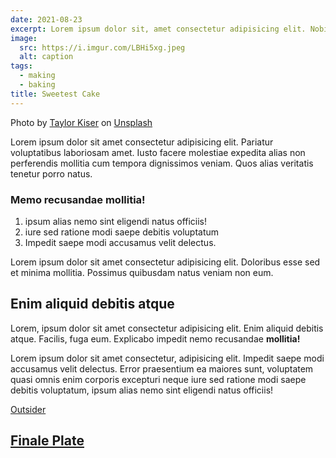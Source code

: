 ```yaml
---
date: 2021-08-23
excerpt: Lorem ipsum dolor sit, amet consectetur adipisicing elit. Nobis architecto inventore tenetur dolorum unde voluptatem et? Placeat animi laboriosam fugiat.
image:
  src: https://i.imgur.com/LBHi5xg.jpeg
  alt: caption
tags:
  - making
  - baking
title: Sweetest Cake
---
```


Photo by <a href="https://unsplash.com/@foodfaithfit?utm_content=creditCopyText&utm_medium=referral&utm_source=unsplash">Taylor Kiser</a> on <a href="https://unsplash.com/photos/chocolate-covered-cake-on-stainless-steel-tray-s7Vh1kg-clM?utm_content=creditCopyText&utm_medium=referral&utm_source=unsplash">Unsplash</a>

Lorem ipsum dolor sit amet consectetur adipisicing elit. Pariatur voluptatibus laboriosam amet. Iusto facere molestiae expedita alias non perferendis mollitia cum tempora dignissimos veniam. Quos alias veritatis tenetur porro natus.

### Memo recusandae mollitia!

1. ipsum alias nemo sint eligendi natus officiis!
1. iure sed ratione modi saepe debitis voluptatum
1. Impedit saepe modi accusamus velit delectus.

Lorem ipsum dolor sit amet consectetur adipisicing elit. Doloribus esse sed et minima mollitia. Possimus quibusdam natus veniam non eum.

## Enim aliquid debitis atque

Lorem, ipsum dolor sit amet consectetur adipisicing elit. Enim aliquid debitis atque. Facilis, fuga eum. Explicabo impedit nemo recusandae **mollitia!**

Lorem ipsum dolor sit amet consectetur, adipisicing elit. Impedit saepe modi accusamus velit delectus. Error praesentium ea maiores sunt, voluptatem quasi omnis enim corporis excepturi neque iure sed ratione modi saepe debitis voluptatum, ipsum alias nemo sint eligendi natus officiis!

[Outsider](https://example.com/)

## [Finale Plate](/finale-plate)
